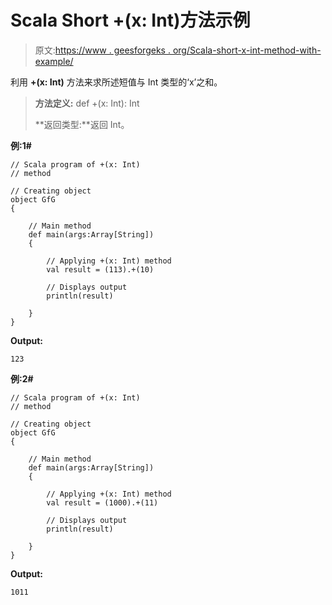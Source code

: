 # Scala Short +(x: Int)方法示例

> 原文:[https://www . geesforgeks . org/Scala-short-x-int-method-with-example/](https://www.geeksforgeeks.org/scala-short-x-int-method-with-example/)

利用 **+(x: Int)** 方法来求所述短值与 Int 类型的‘x’之和。

> **方法定义:** def +(x: Int): Int
> 
> **返回类型:**返回 Int。

**例:1#**

```
// Scala program of +(x: Int)
// method

// Creating object
object GfG
{ 

    // Main method
    def main(args:Array[String])
    {

        // Applying +(x: Int) method 
        val result = (113).+(10)

        // Displays output
        println(result)

    }
} 
```

**Output:**

```
123

```

**例:2#**

```
// Scala program of +(x: Int)
// method

// Creating object
object GfG
{ 

    // Main method
    def main(args:Array[String])
    {

        // Applying +(x: Int) method
        val result = (1000).+(11)

        // Displays output
        println(result)

    }
} 
```

**Output:**

```
1011

```